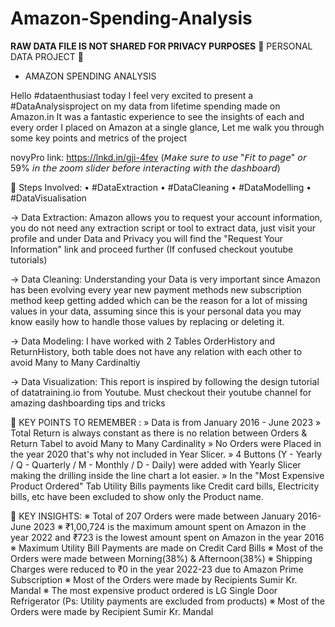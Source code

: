 # Amazon-Spending-Analysis
**RAW DATA FILE IS NOT SHARED FOR PRIVACY PURPOSES**
🌟 PERSONAL DATA PROJECT 🌟
- AMAZON SPENDING ANALYSIS

Hello #dataenthusiast today I feel very excited to present a #DataAnalysisproject on my data from lifetime spending made on Amazon.in
It was a fantastic experience to see the insights of each and every order I placed on Amazon at a single glance, Let me walk you through some key points and metrics of the project

novyPro link: https://lnkd.in/gji-4fev
(𝘔𝘢𝘬𝘦 𝘴𝘶𝘳𝘦 𝘵𝘰 𝘶𝘴𝘦 "𝘍𝘪𝘵 𝘵𝘰 𝘱𝘢𝘨𝘦" 𝘰𝘳 59% 𝘪𝘯 𝘵𝘩𝘦 𝘻𝘰𝘰𝘮 𝘴𝘭𝘪𝘥𝘦𝘳 𝘣𝘦𝘧𝘰𝘳𝘦 𝘪𝘯𝘵𝘦𝘳𝘢𝘤𝘵𝘪𝘯𝘨 𝘸𝘪𝘵𝘩 𝘵𝘩𝘦 𝘥𝘢𝘴𝘩𝘣𝘰𝘢𝘳𝘥)

🌟 Steps Involved:
• #DataExtraction
• #DataCleaning
• #DataModelling
• #DataVisualisation

→ Data Extraction: Amazon allows you to request your account information, you do not need any extraction script or tool to extract data, just visit your profile and under Data and Privacy you will find the "Request Your Information" link and proceed further (If confused checkout youtube tutorials)

→ Data Cleaning: Understanding your Data is very important since Amazon has been evolving every year new payment methods new subscription method keep getting added which can be the reason for a lot of missing values in your data, assuming since this is your personal data you may know easily how to handle those values by replacing or deleting it.

→ Data Modeling: I have worked with 2 Tables OrderHistory and ReturnHistory, both table does not have any relation with each other to avoid Many to Many Cardinaltiy

→ Data Visualization: This report is inspired by following the design tutorial of datatraining.io from Youtube. Must checkout their youtube channel for amazing dashboarding tips and tricks

🌟 KEY POINTS TO REMEMBER :
» Data is from January 2016 - June 2023
» Total Return is always constant as there is no relation between Orders & Return Tabel to avoid Many to Many Cardinality
» No Orders were Placed in the year 2020 that's why not included in Year Slicer.
» 4 Buttons (Y - Yearly / Q - Quarterly / M - Monthly / D - Daily) were added with Yearly Slicer making the drilling inside the line chart a lot easier.
» In the "Most Expensive Product Ordered" Tab Utility Bills payments like Credit card bills, Electricity bills, etc have been excluded to show only the Product name.

🌟 KEY INSIGHTS:
※ Total of 207 Orders were made between January 2016- June 2023
※ ₹1,00,724 is the maximum amount spent on Amazon in the year 2022 and ₹723 is the lowest amount spent on Amazon in the year 2016
※ Maximum Utility Bill Payments are made on Credit Card Bills
※ Most of the Orders were made between Morning(38%) & Afternoon(38%)
※ Shipping Charges were reduced to ₹0 in the year 2022-23 due to Amazon Prime Subscription
※ Most of the Orders were made by Recipients Sumir Kr. Mandal
※ The most expensive product ordered is LG Single Door Refrigerator
(Ps: Utility payments are excluded from products)
※ Most of the Orders were made by Recipient Sumir Kr. Mandal

